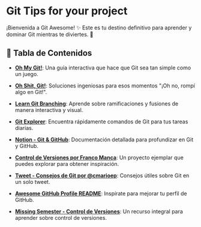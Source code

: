 
# Git Tips for your project

¡Bienvenida a Git Awesome! ✨ Este es tu destino definitivo para aprender y dominar Git mientras te diviertes. 🚀

## 🌈 Tabla de Contenidos

- [**Oh My Git!**](https://ohmygit.org/): Una guía interactiva que hace que Git sea tan simple como un juego.

- [**Oh Shit, Git!**](https://ohshitgit.com/es): Soluciones ingeniosas para esos momentos "¡Oh no, rompí algo en Git!".

- [**Learn Git Branching**](https://learngitbranching.js.org/?locale=es_AR): Aprende sobre ramificaciones y fusiones de manera interactiva y visual.

- [**Git Explorer**](https://gitexplorer.com/): Encuentra rápidamente comandos de Git para tus tareas diarias.

- [**Notion - Git & GitHub**](https://www.notion.so/Git-Github-52c89d41734c4c9eaaa613f4eb6dfc90): Documentación detallada para profundizar en Git y GitHub.

- [**Control de Versiones por Franco Manca**](https://github.com/francomanca93/control-de-versiones): Un proyecto ejemplar que puedes explorar para obtener inspiración.

- [**Tweet - Consejos de Git por @cmarioep**](https://twitter.com/cmarioep/status/1387521914088853508/photo/1): Consejos útiles sobre Git en un solo tweet.

- [**Awesome GitHub Profile README**](https://github.com/abhisheknaiidu/awesome-github-profile-readme): Inspírate para mejorar tu perfil de GitHub.

- [**Missing Semester - Control de Versiones**](https://missing-semester-esp.github.io/2020/version-control-esp/): Un recurso integral para aprender sobre control de versiones.
